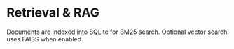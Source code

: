 # Retrieval & RAG

Documents are indexed into SQLite for BM25 search. Optional vector search uses FAISS when enabled.
